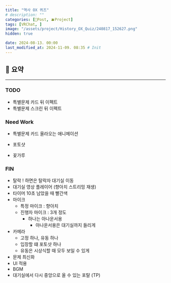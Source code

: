 ```yaml
---
title: "역사 OX 퀴즈"
# description: ""
categories: [📀Post, 🫐Project]
tags: [VRChat, ]
image: "/assets/project/History_OX_Quiz/240817_152627.png"
hidden: true

date: 2024-08-13. 00:00
last_modified_at: 2024-11-09. 08:35 # Init
---
```


## 🎲 요약

---

### TODO

- 특별문제 카드 뒤 이펙트
- 특별문제 스크린 뒤 이펙트

### Need Work

- 특별문제 카드 올라오는 애니메이션

- 포토샷
- 꽃가루

### FIN

- 탈락 ! 하면은 탈락자 대기실 이동
- 대기실 영상 플레이어 (향아치 스트리밍 재생)
- 타이머 10초 남았을 때 빨간색
- 마이크
  - 특정 마이크 : 향아치
  - 진행자 마이크 : 3개 정도
    - 하나는 아나운서용
      - 아나운서용은 대기실까지 들리게
- 카메라
  - 고정 하나, 유동 하나
  - 입장할 떄 포토샷 하나
  - 유동은 시상식할 때 모두 보일 수 있게
- 문제 최신화
- UI 적용
- BGM
- 대기실에서 다시 중앙으로 올 수 있는 포탈 (TP)
